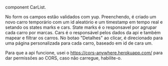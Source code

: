 component CarList.

No form os campos estão validados com yup. Preenchendo, é criado um novo carro temporário com um id aleatório e um timestamp em tempo real e setando os states marks e cars. State marks é o responsavel por agrupar cada carro por marcas. Cars é o responsável pelos dados da api e também mapear e filtrar os carros.
No botao "Detalhes" ao clicar, é direcionado para uma página personalizada para cada carro, baseado em id de cara um.

Para que a api funcione, usei o https://cors-anywhere.herokuapp.com/ para dar permissões ao CORS, caso não carregue, habilite-o.
